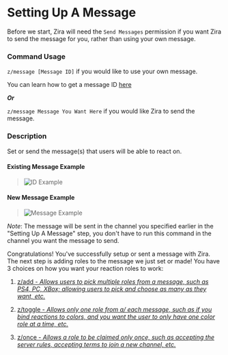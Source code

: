 # Setting Up A Message

Before we start, Zira will need the `Send Messages` permission if you want Zira to send the message for you, rather than using your own message.

### Command Usage

```z/message [Message ID]``` if you would like to use your own message. 

You can learn how to get a message ID [here](https://support.discordapp.com/hc/en-us/articles/206346498-Where-can-I-find-my-User-Server-Message-ID-)
 
***Or***
 
 ```z/message Message You Want Here``` if you would like Zira to send the message.

### Description

Set or send the message(s) that users will be able to react on.

#### Existing Message Example
>![ID Example](http://i.imjake.me/files/gzckj.png)

#### New Message Example
>![Message Example](http://i.imjake.me/files/6o10y.png)

*Note*: The message will be sent in the channel you specified earlier in the "Setting Up A Message" step, you don't have to run this command in the channel you want the message to send.

Congratulations! You've successfully setup or sent a message with Zira. The next step is adding roles to the message we just set or made! You have 3 choices on how you want your reaction roles to work:

1. [z/add - *Allows users to pick multiple roles from a message, such as PS4, PC, XBox; allowing users to pick and choose as many as they want, etc.*](/add)

2. [z/toggle - *Allows only one role from a/ each message, such as if you bind reactions to colors, and you want the user to only have one color role at a time, etc.*](/toggle)

3. [z/once - *Allows a role to be claimed only once, such as accepting the server rules, accepting terms to join a new channel, etc.*](/once)
